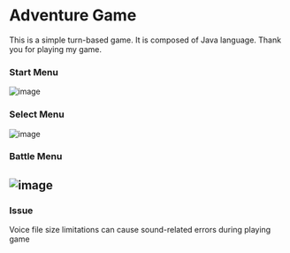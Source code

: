 # Adventure Game
 This is a simple turn-based game. It is composed of Java language. Thank you for playing my game.
 
 ### Start Menu
![image](https://github.com/parkcoldroad/adventure-game/assets/55132026/308bf495-71d8-41c6-9f36-5ec2a7111d82)
 ### Select Menu
![image](https://github.com/parkcoldroad/adventure-game/assets/55132026/99a7b44a-9ac2-4e29-862a-b93b529f5b82)
 ### Battle Menu
![image](https://github.com/parkcoldroad/adventure-game/assets/55132026/9db4b494-3612-40bf-b716-fc475ab9c6b7)
---
### Issue
Voice file size limitations can cause sound-related errors during playing game
